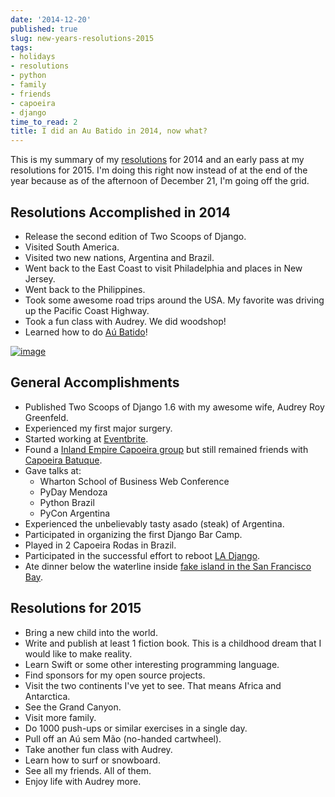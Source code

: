 ```yaml
---
date: '2014-12-20'
published: true
slug: new-years-resolutions-2015
tags:
- holidays
- resolutions
- python
- family
- friends
- capoeira
- django
time_to_read: 2
title: I did an Au Batido in 2014, now what?
---
```


This is my summary of my
[resolutions](/tag/resolutions) for 2014 and
an early pass at my resolutions for 2015. I'm doing this right now
instead of at the end of the year because as of the afternoon of
December 21, I'm going off the
grid.

## Resolutions Accomplished in 2014

-   Release the second edition of Two Scoops of Django.
-   Visited South America.
-   Visited two new nations, Argentina and Brazil.
-   Went back to the East Coast to visit Philadelphia and places in New
    Jersey.
-   Went back to the Philippines.
-   Took some awesome road trips around the USA. My favorite was driving
    up the Pacific Coast Highway.
-   Took a fun class with Audrey. We did woodshop!
-   Learned how to do [Aú Batido](http://en.wikipedia.org/wiki/L-kick)!

[![image](images/aubatido.jpg)](images/aubatido.jpg)

## General Accomplishments

-   Published Two Scoops of Django 1.6 with my awesome wife, Audrey Roy
    Greenfeld.
-   Experienced my first major surgery.
-   Started working at [Eventbrite](http://www.eventbrite.com).
-   Found a [Inland Empire Capoeira
    group](http://www.meetup.com/Riverside-Capoeira-Meetup/) but still
    remained friends with [Capoeira
    Batuque](https://www.facebook.com/valleycapoeirabatuque).
-   Gave talks at:
    -   Wharton School of Business Web Conference
    -   PyDay Mendoza
    -   Python Brazil
    -   PyCon Argentina
-   Experienced the unbelievably tasty asado (steak) of Argentina.
-   Participated in organizing the first Django Bar Camp.
-   Played in 2 Capoeira Rodas in Brazil.
-   Participated in the successful effort to reboot [LA
    Django](www.meetup.com/ladjango).
-   Ate dinner below the waterline inside [fake island in the San
    Francisco Bay](www.forbesisland.com).

## Resolutions for 2015

-   Bring a new child into the world.
-   Write and publish at least 1 fiction book. This is a childhood dream
    that I would like to make reality.
-   Learn Swift or some other interesting programming language.
-   Find sponsors for my open source projects.
-   Visit the two continents I've yet to see. That means Africa and
    Antarctica.
-   See the Grand Canyon.
-   Visit more family.
-   Do 1000 push-ups or similar exercises in a single day.
-   Pull off an Aú sem Mão (no-handed cartwheel).
-   Take another fun class with Audrey.
-   Learn how to surf or snowboard.
-   See all my friends. All of them.
-   Enjoy life with Audrey more.
